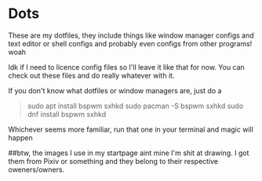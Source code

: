 # Dots
These are my dotfiles, they include things like window manager configs and text editor or shell configs and probably even configs from other programs! woah

Idk if I need to licence config files so I'll leave it like that for now. You can check out these files and do really whatever with it.

If you don't know what dotfiles or window managers are, just do a

> sudo apt install bspwm sxhkd
> sudo pacman -S bspwm sxhkd
> sudo dnf install bspwm sxhkd

Whichever seems more familiar, run that one in your terminal and magic will happen

##btw, the images I use in my startpage aint mine I'm shit at drawing. I got them from Pixiv or something and they belong to their respective oweners/owners.
